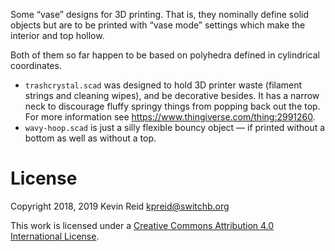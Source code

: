 Some “vase” designs for 3D printing. That is, they nominally define solid objects but are to be printed with “vase mode” settings which make the interior and top hollow.

Both of them so far happen to be based on polyhedra defined in cylindrical coordinates.

* `trashcrystal.scad` was designed to hold 3D printer waste (filament strings and cleaning wipes), and be decorative besides. It has a narrow neck to discourage fluffy springy things from popping back out the top. For more information see <https://www.thingiverse.com/thing:2991260>.
* `wavy-hoop.scad` is just a silly flexible bouncy object — if printed without a bottom as well as without a top.


# License

Copyright 2018, 2019 Kevin Reid <kpreid@switchb.org>

This work is licensed under a <a rel="license" href="https://creativecommons.org/licenses/by/4.0/">Creative Commons Attribution 4.0 International License</a>.

